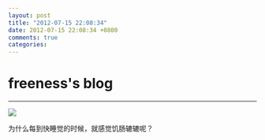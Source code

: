 ```yaml
---
layout: post
title: "2012-07-15 22:08:34"
date: 2012-07-15 22:08:34 +0800
comments: true
categories: 
---
```


# freeness's blog

----------

![](http://okqmqrbgo.bkt.clouddn.com/201207152208341.jpg)

>
为什么每到快睡觉的时候，就感觉饥肠辘辘呢？